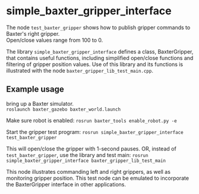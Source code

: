 # simple_baxter_gripper_interface

The node `test_baxter_gripper` shows how to publish gripper commands to Baxter's right gripper.  
Open/close values range from 100 to 0.

The library `simple_baxter_gripper_interface` defines a class, BaxterGripper, that contains useful
functions, including simplified open/close functions and filtering of gripper position values.  Use
of this library and its functions is illustrated with the node `baxter_gripper_lib_test_main.cpp`.

## Example usage

bring up a Baxter simulator.  
`roslaunch baxter_gazebo baxter_world.launch`

Make sure robot is enabled:
`rosrun baxter_tools enable_robot.py -e`

Start the gripper test program:
`rosrun simple_baxter_gripper_interface test_baxter_gripper`

This will open/close the gripper with 1-second pauses.
OR, instead of `test_baxter_gripper`, use the library and test main:
`rosrun simple_baxter_gripper_interface baxter_gripper_lib_test_main`

This node illustrates commanding left and right grippers, as well as monitoring gripper position.  This
test node can be emulated to incorporate the BaxterGripper interface in other applications. 
